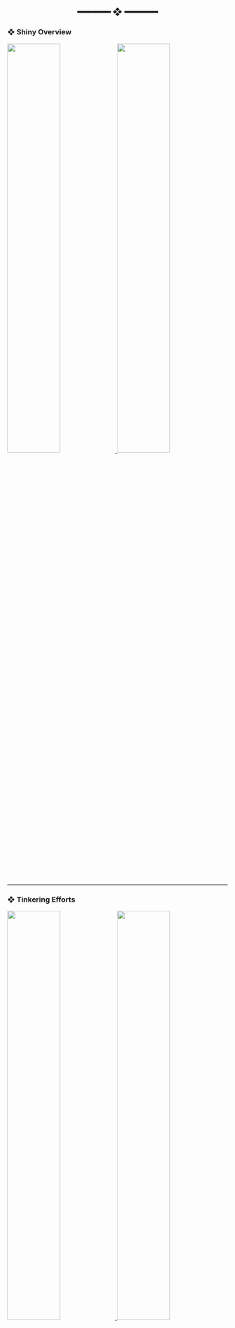 <h2 align="center"> ━━━━━━  ❖  ━━━━━━ </h2>

### ❖ Shiny Overview

<a href="https://github.com/dotzenith/dotzenith">
  <img src="https://stats.danshu.co/?username=dotzenith&rank_icon=percentile&show_icons=true&hide_border=true&title_color=1E1E2E&text_color=1E1E2E&icon_color=1E1E2E&bg_color=b4befe&line_height=29" width="49%"/>
</a>
<a href="https://github.com/dotzenith/dotzenith">
  <img src="https://stats.danshu.co/top-langs/?username=dotzenith&layout=compact&hide_border=true&title_color=1E1E2E&text_color=1E1E2E&icon_color=1E1E2E&bg_color=b4befe&hide=javascript,java,Vim%20script,CSS,Ruby,Jinja,TypeScript,Swift,Shell&exclude_repo=hilde,hydrated,SMYA,blog&langs_count=4" width="49%"/>
</a>

---

### ❖ Tinkering Efforts

<a href="https://github.com/dotzenith/AvatarAPI.rs">
  <img src="https://stats.danshu.co/pin/?username=dotzenith&repo=AvatarAPI.rs&hide_border=true&title_color=1E1E2E&text_color=1E1E2E&icon_color=1E1E2E&bg_color=fab387" width="49%"/>
</a>  
<a href="https://github.com/dotzenith/tilde">
  <img src="https://stats.danshu.co/pin/?username=dotzenith&repo=tilde&hide_border=true&title_color=1E1E2E&text_color=1E1E2E&icon_color=1E1E2E&bg_color=fab387" width="49%"/>
</a>  
<a href="https://github.com/dotzenith/SpotiFetch.rs">
  <img src="https://stats.danshu.co/pin/?username=dotzenith&repo=SpotiFetch.rs&hide_border=true&title_color=1E1E2E&text_color=1E1E2E&icon_color=1E1E2E&bg_color=a6e3a1" width="49%"/>
</a>  
<a href="https://github.com/dotzenith/TheSeptaTimes.rs">
  <img src="https://stats.danshu.co/pin/?username=dotzenith&repo=TheSeptaTimes.rs&hide_border=true&title_color=1E1E2E&text_color=1E1E2E&icon_color=1E1E2E&bg_color=a6e3a1" width="49%"/>
</a>
<a href="https://github.com/dotzenith/lovesay.rs">
  <img src="https://stats.danshu.co/pin/?username=dotzenith&repo=lovesay.rs&hide_border=true&title_color=1E1E2E&text_color=1E1E2E&icon_color=1E1E2E&bg_color=f9e2af" width="49%"/>
</a>  
<a href="https://github.com/dotzenith/dotconfig">
  <img src="https://stats.danshu.co/pin/?username=dotzenith&repo=dotconfig&hide_border=true&title_color=1E1E2E&text_color=1E1E2E&icon_color=1E1E2E&bg_color=f9e2af" width="49%"/>
</a>  
